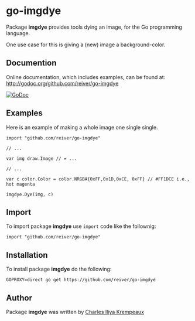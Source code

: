 # go-imgdye

Package **imgdye** provides tools dying an image, for the Go programming language.

One use case for this is giving a (new) image a background-color.

## Documention

Online documentation, which includes examples, can be found at: http://godoc.org/github.com/reiver/go-imgdye

[![GoDoc](https://godoc.org/github.com/reiver/go-imgdye?status.svg)](https://godoc.org/github.com/reiver/go-imgdye)

## Examples

Here is an example of making a whole image one single single.

```golang
import "github.com/reiver/go-imgdye"

// ...

var img draw.Image // = ...

// ...

var c color.Color = color.NRGBA{0xFF,0x1D,0xCE, 0xFF} // #FF1DCE i.e., hot magenta

imgdye.Dye(img, c)
```

## Import

To import package **imgdye** use `import` code like the follownig:
```
import "github.com/reiver/go-imgdye"
```

## Installation

To install package **imgdye** do the following:
```
GOPROXY=direct go get https://github.com/reiver/go-imgdye
```

## Author

Package **imgdye** was written by [Charles Iliya Krempeaux](http://changelog.ca)
